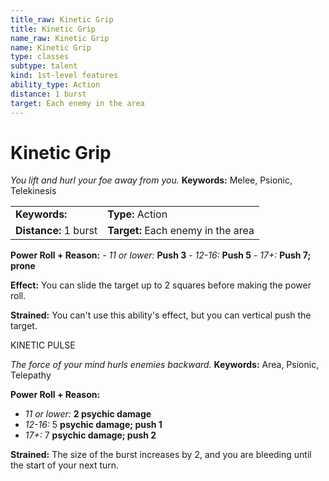 ```yaml
---
title_raw: Kinetic Grip
title: Kinetic Grip
name_raw: Kinetic Grip
name: Kinetic Grip
type: classes
subtype: talent
kind: 1st-level features
ability_type: Action
distance: 1 burst
target: Each enemy in the area
---
```


# Kinetic Grip

*You lift and hurl your foe away from you.* **Keywords:** Melee, Psionic, Telekinesis

|                       |                                    |
| :-------------------- | :--------------------------------- |
| **Keywords:**         | **Type:** Action                   |
| **Distance:** 1 burst | **Target:** Each enemy in the area |

**Power Roll + Reason:** - *11 or lower:* **Push 3** - *12-16:* **Push 5** - *17+:* **Push 7; prone**

**Effect:** You can slide the target up to 2 squares before making the power roll.

**Strained:** You can't use this ability's effect, but you can vertical push the target.

KINETIC PULSE

*The force of your mind hurls enemies backward.* **Keywords:** Area, Psionic, Telepathy

**Power Roll + Reason:**

- *11 or lower:* **2 psychic damage**
- *12-16:* 5 **psychic damage; push 1**
- *17+:* 7 **psychic damage; push 2**

**Strained:** The size of the burst increases by 2, and you are bleeding until the start of your next turn.
